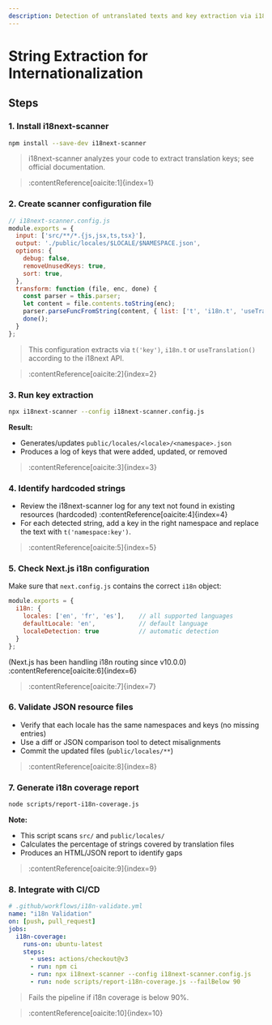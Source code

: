 ```yaml
---
description: Detection of untranslated texts and key extraction via i18next-scanner
---
```


# String Extraction for Internationalization

## Steps

### 1. Install i18next-scanner
```bash
npm install --save-dev i18next-scanner
```
> i18next-scanner analyzes your code to extract translation keys; see official documentation.

> :contentReference[oaicite:1]{index=1}

### 2. Create scanner configuration file
```javascript
// i18next-scanner.config.js
module.exports = {
  input: ['src/**/*.{js,jsx,ts,tsx}'],
  output: './public/locales/$LOCALE/$NAMESPACE.json',
  options: {
    debug: false,
    removeUnusedKeys: true,
    sort: true,
  },
  transform: function (file, enc, done) {
    const parser = this.parser;
    let content = file.contents.toString(enc);
    parser.parseFuncFromString(content, { list: ['t', 'i18n.t', 'useTranslation'] });
    done();
  }
};
```
> This configuration extracts via `t('key')`, `i18n.t` or `useTranslation()` according to the i18next API.

> :contentReference[oaicite:2]{index=2}

### 3. Run key extraction
```bash
npx i18next-scanner --config i18next-scanner.config.js
```

**Result:**
- Generates/updates `public/locales/<locale>/<namespace>.json`
- Produces a log of keys that were added, updated, or removed

> :contentReference[oaicite:3]{index=3}

### 4. Identify hardcoded strings
- Review the i18next-scanner log for any text not found in existing resources (hardcoded) :contentReference[oaicite:4]{index=4}
- For each detected string, add a key in the right namespace and replace the text with `t('namespace:key')`.

> :contentReference[oaicite:5]{index=5}

### 5. Check Next.js i18n configuration
Make sure that `next.config.js` contains the correct `i18n` object:
```javascript
module.exports = {
  i18n: {
    locales: ['en', 'fr', 'es'],    // all supported languages
    defaultLocale: 'en',            // default language
    localeDetection: true           // automatic detection
  }
};
```
(Next.js has been handling i18n routing since v10.0.0) :contentReference[oaicite:6]{index=6}

> :contentReference[oaicite:7]{index=7}

### 6. Validate JSON resource files
- Verify that each locale has the same namespaces and keys (no missing entries)
- Use a diff or JSON comparison tool to detect misalignments
- Commit the updated files (`public/locales/**`)

> :contentReference[oaicite:8]{index=8}

### 7. Generate i18n coverage report
```bash
node scripts/report-i18n-coverage.js
```

**Note:**
- This script scans `src/` and `public/locales/`
- Calculates the percentage of strings covered by translation files
- Produces an HTML/JSON report to identify gaps

> :contentReference[oaicite:9]{index=9}

### 8. Integrate with CI/CD
```yaml
# .github/workflows/i18n-validate.yml
name: "i18n Validation"
on: [push, pull_request]
jobs:
  i18n-coverage:
    runs-on: ubuntu-latest
    steps:
      - uses: actions/checkout@v3
      - run: npm ci
      - run: npx i18next-scanner --config i18next-scanner.config.js
      - run: node scripts/report-i18n-coverage.js --failBelow 90
```
> Fails the pipeline if i18n coverage is below 90%.

> :contentReference[oaicite:10]{index=10}